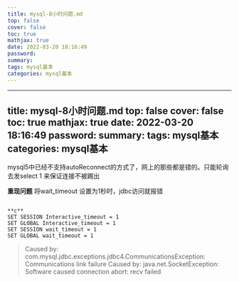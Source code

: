 ```yaml
---
title: mysql-8小时问题.md
top: false
cover: false
toc: true
mathjax: true
date: 2022-03-20 18:16:49
password:
summary:
tags: mysql基本
categories: mysql基本
---
```

---
title: mysql-8小时问题.md
top: false
cover: false
toc: true
mathjax: true
date: 2022-03-20 18:16:49
password:
summary:
tags: mysql基本
categories: mysql基本
---

mysql5中已经不支持autoReconnect的方式了，网上的那些都是错的。只能轮询去发select 1 来保证连接不被踢出

**重现问题**
将wait_timeout 设置为1秒时，jdbc访问就报错
~~~

**c**
SET SESSION Interactive_timeout = 1
SET GLOBAL Interactive_timeout = 1
SET SESSION wait_timeout = 1
SET GLOBAL wait_timeout = 1
~~~

>Caused by: com.mysql.jdbc.exceptions.jdbc4.CommunicationsException: Communications link failure
Caused by: java.net.SocketException: Software caused connection abort: recv failed


